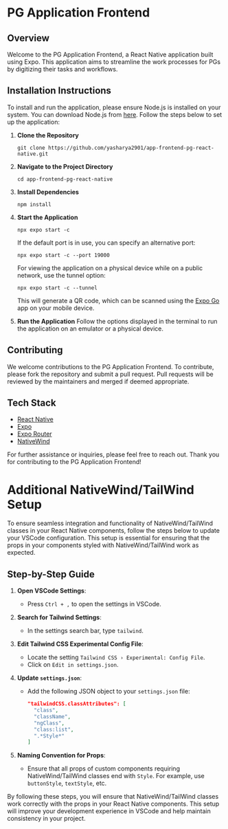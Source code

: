# PG Application Frontend

## Overview

Welcome to the PG Application Frontend, a React Native application built using Expo. This application aims to streamline the work processes for PGs by digitizing their tasks and workflows.

## Installation Instructions

To install and run the application, please ensure Node.js is installed on your system. You can download Node.js from [here](https://nodejs.org/en/). Follow the steps below to set up the application:

1. **Clone the Repository**
    ```shell
    git clone https://github.com/yasharya2901/app-frontend-pg-react-native.git
    ```
2. **Navigate to the Project Directory**
    ```shell
    cd app-frontend-pg-react-native
    ```
3. **Install Dependencies**
    ```shell
    npm install
    ```
4. **Start the Application**
    ```shell
    npx expo start -c
    ```

    If the default port is in use, you can specify an alternative port:
    ```shell
    npx expo start -c --port 19000
    ```

    For viewing the application on a physical device while on a public network, use the tunnel option:
    ```shell
    npx expo start -c --tunnel
    ```

    This will generate a QR code, which can be scanned using the [Expo Go](https://expo.dev/go) app on your mobile device.

5. **Run the Application**
    Follow the options displayed in the terminal to run the application on an emulator or a physical device.

## Contributing

We welcome contributions to the PG Application Frontend. To contribute, please fork the repository and submit a pull request. Pull requests will be reviewed by the maintainers and merged if deemed appropriate.

## Tech Stack

- [React Native](https://reactnative.dev/)
- [Expo](https://expo.dev/go)
- [Expo Router](https://docs.expo.dev/router/introduction/)
- [NativeWind](https://www.nativewind.dev/)

For further assistance or inquiries, please feel free to reach out. Thank you for contributing to the PG Application Frontend!

# Additional NativeWind/TailWind Setup

To ensure seamless integration and functionality of NativeWind/TailWind classes in your React Native components, follow the steps below to update your VSCode configuration. This setup is essential for ensuring that the props in your components styled with NativeWind/TailWind work as expected.

## Step-by-Step Guide

1. **Open VSCode Settings**:
   - Press `Ctrl + ,` to open the settings in VSCode.

2. **Search for Tailwind Settings**:
   - In the settings search bar, type `tailwind`.

3. **Edit Tailwind CSS Experimental Config File**:
   - Locate the setting `Tailwind CSS › Experimental: Config File`.
   - Click on `Edit in settings.json`.

4. **Update `settings.json`**:
   - Add the following JSON object to your `settings.json` file:
     ```json
     "tailwindCSS.classAttributes": [
       "class",
       "className",
       "ngClass",
       "class:list",
       ".*Style*"
     ]
     ```

5. **Naming Convention for Props**:
   - Ensure that all props of custom components requiring NativeWind/TailWind classes end with `Style`. For example, use `buttonStyle`, `textStyle`, etc.

By following these steps, you will ensure that NativeWind/TailWind classes work correctly with the props in your React Native components. This setup will improve your development experience in VSCode and help maintain consistency in your project.
